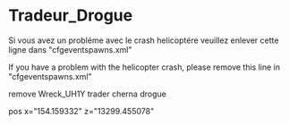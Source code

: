 # Tradeur_Drogue

Si vous avez un probléme avec le crash helicoptére veuillez enlever cette ligne dans  "cfgeventspawns.xml"


If you have a problem with the helicopter crash, please remove this line in "cfgeventspawns.xml"



remove  Wreck_UH1Y trader cherna drogue

pos x="154.159332" z="13299.455078" 
